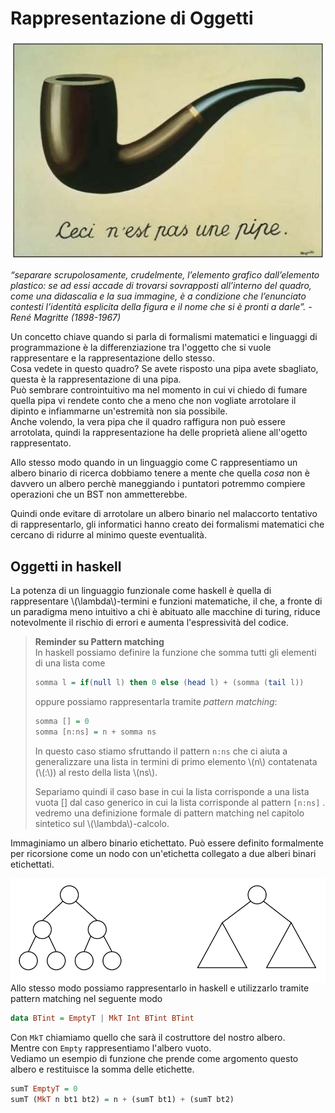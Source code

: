 # Rappresentazione di Oggetti

<img src="img/magritte.jpg" alt="Picture" style="display: block; margin: 0 auto" />  

*“separare scrupolosamente, crudelmente, l’elemento grafico dall’elemento plastico: se ad essi accade di trovarsi sovrapposti all’interno del quadro, come una didascalia e la sua immagine, è a condizione che l’enunciato contesti l’identità esplicita della figura e il nome che si è pronti a darle”.   - René Magritte (1898-1967)*  
  
Un concetto chiave quando si parla di formalismi matematici e linguaggi di programmazione è la differenziazione tra l'oggetto che si vuole rappresentare e la rappresentazione dello stesso.  
Cosa vedete in questo quadro? Se avete risposto una pipa avete sbagliato, questa è la rappresentazione di una pipa.  
Può sembrare controintuitivo ma nel momento in cui vi chiedo di fumare quella pipa vi rendete conto che a meno che non vogliate arrotolare il dipinto e infiammarne un'estremità non sia possibile.  
Anche volendo, la vera pipa che il quadro raffigura non può essere arrotolata, quindi la rappresentazione ha delle proprietà aliene all'ogetto rappresentato.  

Allo stesso modo quando in un linguaggio come C rappresentiamo un albero binario di ricerca dobbiamo tenere a mente che quella *cosa* non è davvero un albero perchè maneggiando i puntatori potremmo compiere operazioni che un BST non ammetterebbe.  

Quindi onde evitare di arrotolare un albero binario nel malaccorto tentativo di rappresentarlo, gli informatici hanno creato dei formalismi matematici che cercano di ridurre al minimo queste eventualità.  

## Oggetti in haskell
La potenza di un linguaggio funzionale come haskell è quella di rappresentare \\(\lambda\\)-termini e funzioni matematiche, il che, a fronte di un paradigma meno intuitivo a chi è abituato alle macchine di turing, riduce notevolmente il rischio di errori e aumenta l'espressività del codice.  
  
> **Reminder su Pattern matching**  
> In haskell possiamo definire la funzione che somma tutti gli elementi di una lista come  
> ```haskell
> somma l = if(null l) then 0 else (head l) + (somma (tail l))
> ```
> oppure possiamo rappresentarla tramite *pattern matching*:  
> ```haskell
> somma [] = 0
> somma [n:ns] = n + somma ns
> ```
> In questo caso stiamo sfruttando il pattern ```n:ns``` che ci aiuta a generalizzare una lista in termini di primo elemento \\(n\\) contatenata (\\(:\\)) al resto della lista \\(ns\\). 
>  
> Separiamo quindi il caso base in cui la lista corrisponde a una lista vuota [] dal caso generico in cui la lista corrisponde al pattern ```[n:ns]``` .  
> vedremo una definizione formale di pattern matching nel capitolo sintetico sul \\(\lambda\\)-calcolo.  

Immaginiamo un albero binario etichettato. 
Può essere definito formalmente per ricorsione come un nodo con un'etichetta collegato a due alberi binari etichettati.  

<img src="img/trees.png" alt="Picture" style="display: block; margin: 0 auto" />  
Allo stesso modo possiamo rappresentarlo in haskell e utilizzarlo tramite pattern matching nel seguente modo  

```haskell
data BTint = EmptyT | MkT Int BTint BTint
```
Con ```MkT``` chiamiamo quello che sarà il costruttore del nostro albero.  
Mentre con ```Empty``` rappresentiamo l'albero vuoto.  
Vediamo un esempio di funzione che prende come argomento questo albero e restituisce la somma delle etichette.  

```haskell
sumT EmptyT = 0
sumT (MkT n bt1 bt2) = n + (sumT bt1) + (sumT bt2)
```
